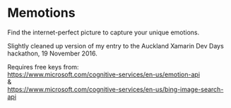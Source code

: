 # Memotions
Find the internet-perfect picture to capture your unique emotions.

Slightly cleaned up version of my entry to the Auckland Xamarin Dev Days hackathon, 19 November 2016.

Requires free keys from:  
https://www.microsoft.com/cognitive-services/en-us/emotion-api  
&  
https://www.microsoft.com/cognitive-services/en-us/bing-image-search-api

